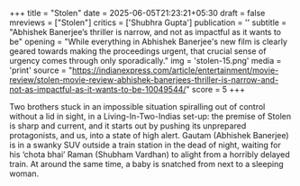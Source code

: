 +++
title = "Stolen"
date = 2025-06-05T21:23:21+05:30
draft = false
mreviews = ["Stolen"]
critics = ['Shubhra Gupta']
publication = ''
subtitle = "Abhishek Banerjee’s thriller is narrow, and not as impactful as it wants to be"
opening = "While everything in Abhishek Banerjee's new film is clearly geared towards making the proceedings urgent, that crucial sense of urgency comes through only sporadically."
img = 'stolen-15.png'
media = 'print'
source = "https://indianexpress.com/article/entertainment/movie-review/stolen-movie-review-abhishek-banerjees-thriller-is-narrow-and-not-as-impactful-as-it-wants-to-be-10049544/"
score = 5
+++

Two brothers stuck in an impossible situation spiralling out of control without a lid in sight, in a Living-In-Two-Indias set-up: the premise of Stolen is sharp and current, and it starts out by pushing its unprepared protagonists, and us, into a state of high alert. Gautam (Abhishek Banerjee) is in a swanky SUV outside a train station in the dead of night, waiting for his ‘chota bhai’ Raman (Shubham Vardhan) to alight from a horribly delayed train. At around the same time, a baby is snatched from next to a sleeping woman.
